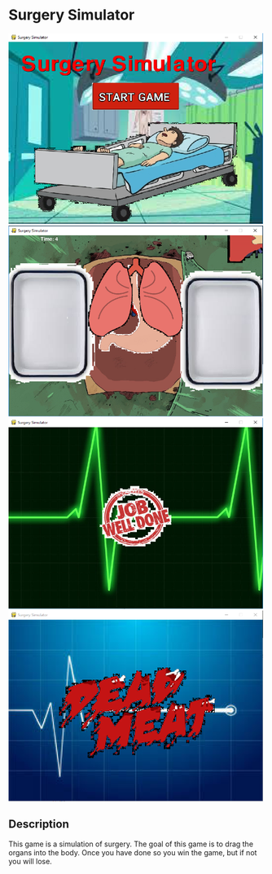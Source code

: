 # Surgery Simulator
<img Src="https://github.com/ahuang7101/pyGame-Surgery-Simulator/blob/master/title%20screen.PNG" width=500 height=375>
<img aline=left Src="https://github.com/ahuang7101/pyGame-Surgery-Simulator/blob/master/Capture2.PNG" width=500 height=375>
<img Src="https://github.com/ahuang7101/pyGame-Surgery-Simulator/blob/master/Capture3.PNG" width=500 height=375>
<img Src="https://github.com/ahuang7101/pyGame-Surgery-Simulator/blob/master/Capture4.PNG" width=500 height=375>
<h2> Description </h2>
<p> This game is a simulation of surgery. The goal of this game is to drag the organs into the body. Once you have done so you win the game, but if not you will lose.</p>
